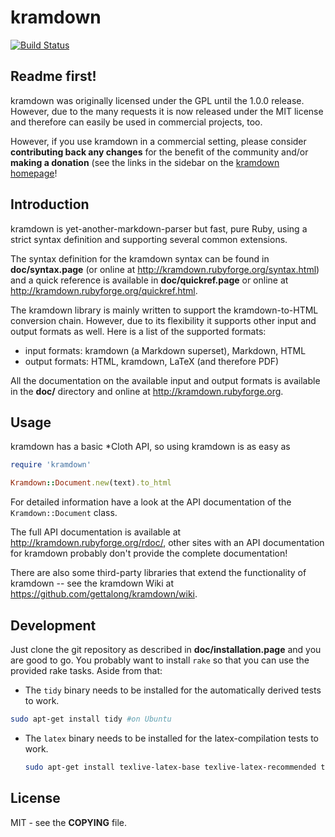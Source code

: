 # kramdown

[![Build Status][BS img]][Build Status]

[Build Status]: https://travis-ci.org/elgalu/kramdown
[BS img]: https://travis-ci.org/elgalu/kramdown.png

## Readme first!

kramdown was originally licensed under the GPL until the 1.0.0 release. However, due to the many
requests it is now released under the MIT license and therefore can easily be used in commercial
projects, too.

However, if you use kramdown in a commercial setting, please consider **contributing back any
changes** for the benefit of the community and/or **making a donation** (see the links in the
sidebar on the [kramdown homepage](http://kramdown.rubyforge.org/)!


## Introduction

kramdown is yet-another-markdown-parser but fast, pure Ruby, using a strict syntax definition and
supporting several common extensions.

The syntax definition for the kramdown syntax can be found in **doc/syntax.page** (or online at
<http://kramdown.rubyforge.org/syntax.html>) and a quick reference is available in
**doc/quickref.page** or online at <http://kramdown.rubyforge.org/quickref.html>.

The kramdown library is mainly written to support the kramdown-to-HTML conversion chain. However,
due to its flexibility it supports other input and output formats as well. Here is a list of the
supported formats:

* input formats: kramdown (a Markdown superset), Markdown, HTML
* output formats: HTML, kramdown, LaTeX (and therefore PDF)

All the documentation on the available input and output formats is available in the **doc/**
directory and online at <http://kramdown.rubyforge.org>.


## Usage

kramdown has a basic *Cloth API, so using kramdown is as easy as

```ruby
require 'kramdown'

Kramdown::Document.new(text).to_html
```

For detailed information have a look at the API documentation of the `Kramdown::Document` class.

The full API documentation is available at <http://kramdown.rubyforge.org/rdoc/>, other sites with an
API documentation for kramdown probably don't provide the complete documentation!

There are also some third-party libraries that extend the functionality of kramdown -- see the
kramdown Wiki at <https://github.com/gettalong/kramdown/wiki>.


## Development

Just clone the git repository as described in **doc/installation.page** and you are good to go. You
probably want to install `rake` so that you can use the provided rake tasks. Aside from that:

* The `tidy` binary needs to be installed for the automatically derived tests to work.
```sh
sudo apt-get install tidy #on Ubuntu
```

* The `latex` binary needs to be installed for the latex-compilation tests to work.
  ```sh
  sudo apt-get install texlive-latex-base texlive-latex-recommended texlive-latex-extra #on Ubuntu
  ```

## License

MIT - see the **COPYING** file.
